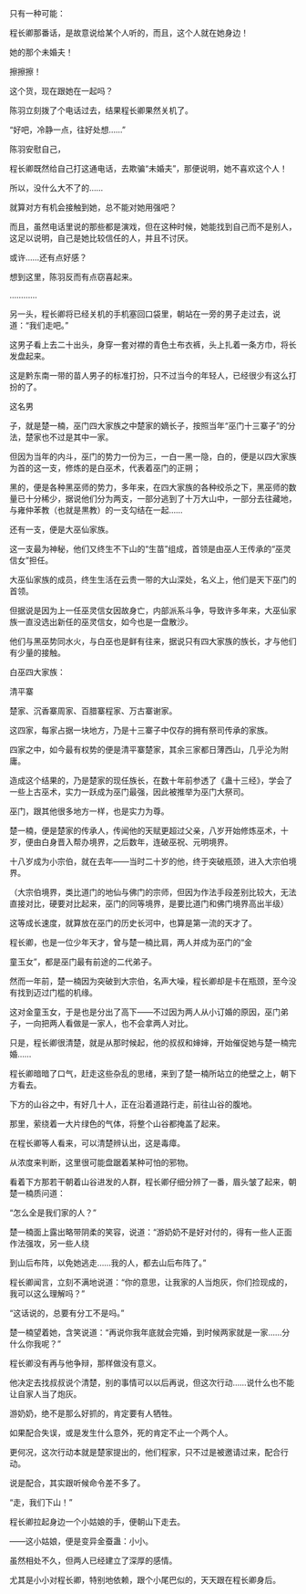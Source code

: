 只有一种可能：

程长卿那番话，是故意说给某个人听的，而且，这个人就在她身边！

她的那个未婚夫！

擦擦擦！

这个货，现在跟她在一起吗？

陈羽立刻拨了个电话过去，结果程长卿果然关机了。

“好吧，冷静一点，往好处想……”

陈羽安慰自己，

程长卿既然给自己打这通电话，去欺骗“未婚夫”，那便说明，她不喜欢这个人！

所以，没什么大不了的……

就算对方有机会接触到她，总不能对她用强吧？

而且，虽然电话里说的那些都是演戏，但在这种时候，她能找到自己而不是别人，这足以说明，自己是她比较信任的人，并且不讨厌。

或许……还有点好感？

想到这里，陈羽反而有点窃喜起来。

…………

另一头，程长卿将已经关机的手机塞回口袋里，朝站在一旁的男子走过去，说道：“我们走吧。”

这男子看上去二十出头，身穿一套对襟的青色土布衣裤，头上扎着一条方巾，将长发盘起来。

这是黔东南一带的苗人男子的标准打扮，只不过当今的年轻人，已经很少有这么打扮的了。

这名男

子，就是楚一楠，巫门四大家族之中楚家的嫡长子，按照当年“巫门十三寨子”的分法，楚家也不过是其中一家。

但因为当年的内斗，巫门的势力一份为三，一白一黑一隐，白的，便是以四大家族为首的这一支，修炼的是白巫术，代表着巫门的正朔；

黑的，便是各种黑巫师的势力，多年来，在四大家族的各种绞杀之下，黑巫师的数量已十分稀少，据说他们分为两支，一部分逃到了十万大山中，一部分去往藏地，与雍仲苯教（也就是黒教）的一支勾结在一起……

还有一支，便是大巫仙家族。

这一支最为神秘，他们又终生不下山的“生苗”组成，首领是由巫人王传承的“巫灵信女”担任。

大巫仙家族的成员，终生生活在云贵一带的大山深处，名义上，他们是天下巫门的首领。

但据说是因为上一任巫灵信女因故身亡，内部派系斗争，导致许多年来，大巫仙家族一直没选出新任的巫灵信女，如今也是一盘散沙。

他们与黑巫势同水火，与白巫也是鲜有往来，据说只有四大家族的族长，才与他们有少量的接触。

白巫四大家族：

清平寨

楚家、沉香寨周家、百腊寨程家、万古寨谢家。

这四家，每家占据一块地方，乃是十三寨子中仅存的拥有祭司传承的家族。

四家之中，如今最有权势的便是清平寨楚家，其余三家都日薄西山，几乎沦为附庸。

造成这个结果的，乃是楚家的现任族长，在数十年前参透了《蛊十三经》，学会了一些上古巫术，实力一跃成为巫门最强，因此被推举为巫门大祭司。

巫门，跟其他很多地方一样，也是实力为尊。

楚一楠，便是楚家的传承人，传闻他的天赋更超过父亲，八岁开始修炼巫术，十岁，便由白身晋入帮办境界，之后数年，连破巫祝、元明境界。

十八岁成为小宗伯，就在去年——当时二十岁的他，终于突破瓶颈，进入大宗伯境界。

（大宗伯境界，类比道门的地仙与佛门的宗师，但因为作法手段差别比较大，无法直接对比，硬要对比起来，巫门的同等境界，是要比道门和佛门境界高出半级）

这等成长速度，就算放在巫门的历史长河中，也算是第一流的天才了。

程长卿，也是一位少年天才，曾与楚一楠比肩，两人并成为巫门的“金

童玉女”，都是巫门最有前途的二代弟子。

然而一年前，楚一楠因为突破到大宗伯，名声大噪，程长卿却是卡在瓶颈，至今没有找到迈过门槛的机缘。

这对金童玉女，于是也是分出了高下——不过因为两人从小订婚的原因，巫门弟子，一向把两人看做是一家人，也不会拿两人对比。

只是，程长卿很清楚，就是从那时候起，他的叔叔和婶婶，开始催促她与楚一楠完婚……

程长卿暗暗了口气，赶走这些杂乱的思绪，来到了楚一楠所站立的绝壁之上，朝下方看去。

下方的山谷之中，有好几十人，正在沿着道路行走，前往山谷的腹地。

那里，萦绕着一大片绿色的气体，将整个山谷都掩盖了起来。

在程长卿等人看来，可以清楚辨认出，这是毒瘴。

从浓度来判断，这里很可能盘踞着某种可怕的邪物。

看着下方那若干朝着山谷进发的人群，程长卿仔细分辨了一番，眉头皱了起来，朝楚一楠质问道：

“怎么全是我们家的人？”

楚一楠面上露出略带阴柔的笑容，说道：“游奶奶不是好对付的，得有一些人正面作法强攻，另一些人绕

到山后布阵，以免她逃走……我的人，都去山后布阵了。”

程长卿闻言，立刻不满地说道：“你的意思，让我家的人当炮灰，你们捡现成的，我可以这么理解吗？”

“这话说的，总要有分工不是吗。”

楚一楠望着她，含笑说道：“再说你我年底就会完婚，到时候两家就是一家……分什么你我呢？”

程长卿没有再与他争辩，那样做没有意义。

他决定去找叔叔说个清楚，别的事情可以以后再说，但这次行动……说什么也不能让自家人当了炮灰。

游奶奶，绝不是那么好抓的，肯定要有人牺牲。

如果配合失误，或是发生什么意外，死的肯定不止一个两个人。

更何况，这次行动本就是楚家提出的，他们程家，只不过是被邀请过来，配合行动。

说是配合，其实跟听候命令差不多了。

“走，我们下山！”

程长卿拉起身边一个小姑娘的手，便朝山下走去。

——这小姑娘，便是变异金蚕蛊：小小。

虽然相处不久，但两人已经建立了深厚的感情。

尤其是小小对程长卿，特别地依赖，跟个小尾巴似的，天天跟在程长卿身后。
